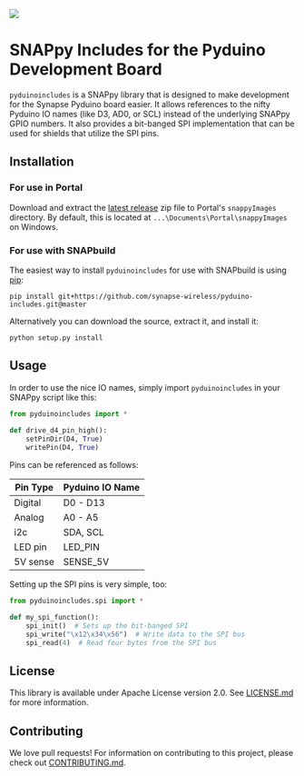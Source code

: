 [![](https://cloud.githubusercontent.com/assets/1317406/12406044/32cd9916-be0f-11e5-9b18-1547f284f878.png)](http://www.synapse-wireless.com/)

# SNAPpy Includes for the Pyduino Development Board

`pyduinoincludes` is a SNAPpy library that is designed to make development for the Synapse Pyduino board easier. It
allows references to the nifty Pyduino IO names (like D3, AD0, or SCL) instead of the underlying SNAPpy GPIO numbers.
It also provides a bit-banged SPI implementation that can be used for shields that utilize the SPI pins.

## Installation

### For use in Portal

Download and extract the [latest release](https://github.com/synapse-wireless/pyduino-includes/releases) zip file to Portal's `snappyImages` directory. 
By default, this is located at `...\Documents\Portal\snappyImages` on Windows.

### For use with SNAPbuild

The easiest way to install `pyduinoincludes` for use with SNAPbuild is using 
[pip](https://pip.pypa.io/en/latest/installing.html):

    pip install git+https://github.com/synapse-wireless/pyduino-includes.git@master

Alternatively you can download the source, extract it, and install it:

    python setup.py install

## Usage

In order to use the nice IO names, simply import `pyduinoincludes` in your SNAPpy script like this:

```python
from pyduinoincludes import *
    
def drive_d4_pin_high():
    setPinDir(D4, True)
    writePin(D4, True)
```

Pins can be referenced as follows:

| Pin Type | Pyduino IO Name |
|----------|-----------------|
| Digital  | D0 - D13        |
| Analog   | A0 - A5         |
| i2c      | SDA, SCL        |
| LED pin  | LED_PIN         |
| 5V sense | SENSE_5V        |

Setting up the SPI pins is very simple, too:

```python
from pyduinoincludes.spi import *

def my_spi_function():
    spi_init()  # Sets up the bit-banged SPI
    spi_write("\x12\x34\x56")  # Write data to the SPI bus
    spi_read(4)  # Read four bytes from the SPI bus
```

## License
This library is available under Apache License version 2.0. See [LICENSE.md](LICENSE.md) for more information.

## Contributing
We love pull requests! For information on contributing to this project, please check out [CONTRIBUTING.md](CONTRIBUTING.md).

<!-- meta-tags: vvv-sm220, vvv-pyduino, vvv-spi, vvv-snappy, vvv-library -->
